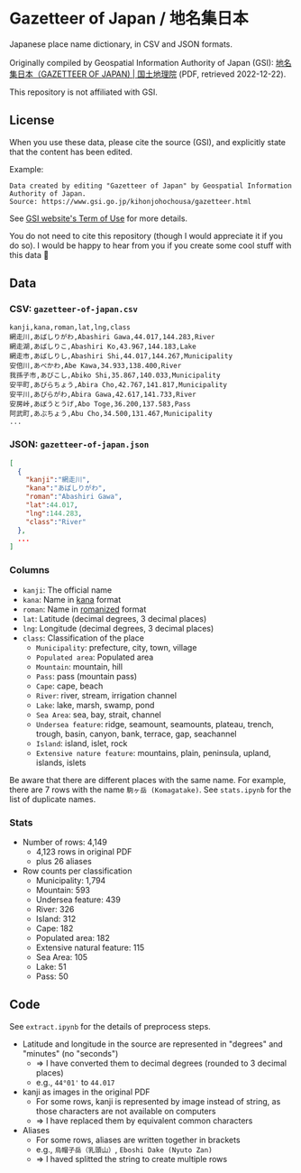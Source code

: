# Gazetteer of Japan / 地名集日本

Japanese place name dictionary, in CSV and JSON formats.

Originally compiled by Geospatial Information Authority of Japan (GSI): [地名集日本（GAZETTEER OF JAPAN) | 国土地理院](https://www.gsi.go.jp/kihonjohochousa/gazetteer.html) (PDF, retrieved 2022-12-22).

This repository is not affiliated with GSI.

## License

When you use these data, please cite the source (GSI), and explicitly state that the content has been edited.

Example:

```
Data created by editing "Gazetteer of Japan" by Geospatial Information Authority of Japan.
Source: https://www.gsi.go.jp/kihonjohochousa/gazetteer.html
```

See [GSI website's Term of Use](https://www.gsi.go.jp/ENGLISH/page_e30286.html) for more details.

You do not need to cite this repository (though I would appreciate it if you do so). I would be happy to hear from you if you create some cool stuff with this data 🥳

## Data

### CSV: `gazetteer-of-japan.csv`

```csv
kanji,kana,roman,lat,lng,class
網走川,あばしりがわ,Abashiri Gawa,44.017,144.283,River
網走湖,あばしりこ,Abashiri Ko,43.967,144.183,Lake
網走市,あばしりし,Abashiri Shi,44.017,144.267,Municipality
安倍川,あべかわ,Abe Kawa,34.933,138.400,River
我孫子市,あびこし,Abiko Shi,35.867,140.033,Municipality
安平町,あびらちょう,Abira Cho,42.767,141.817,Municipality
安平川,あびらがわ,Abira Gawa,42.617,141.733,River
安房峠,あぼうとうげ,Abo Toge,36.200,137.583,Pass
阿武町,あぶちょう,Abu Cho,34.500,131.467,Municipality
...
```

### JSON: `gazetteer-of-japan.json`

```json
[
  {
    "kanji":"網走川",
    "kana":"あばしりがわ",
    "roman":"Abashiri Gawa",
    "lat":44.017,
    "lng":144.283,
    "class":"River"
  },
  ...
]
```

### Columns

- `kanji`: The official name
- `kana`: Name in [kana](https://en.wikipedia.org/wiki/Kana) format
- `roman`: Name in [romanized](https://en.wikipedia.org/wiki/Romanization_of_Japanese) format
- `lat`: Latitude (decimal degrees, 3 decimal places)
- `lng`: Longitude (decimal degrees, 3 decimal places)
- `class`: Classification of the place
  - `Municipality`: prefecture, city, town, village
  - `Populated area`: Populated area
  - `Mountain`: mountain, hill
  - `Pass`: pass (mountain pass)
  - `Cape`: cape, beach
  - `River`: river, stream, irrigation channel
  - `Lake`: lake, marsh, swamp, pond
  - `Sea Area`: sea, bay, strait, channel
  - `Undersea feature`: ridge, seamount, seamounts, plateau, trench, trough, basin, canyon, bank, terrace, gap, seachannel
  - `Island`: island, islet, rock
  - `Extensive nature feature`: mountains, plain, peninsula, upland, islands, islets

Be aware that there are different places with the same name. For example, there are 7 rows with the name `駒ヶ岳 (Komagatake)`. See `stats.ipynb` for the list of duplicate names.

### Stats

- Number of rows: 4,149
  - 4,123 rows in original PDF
  - plus 26 aliases
- Row counts per classification
  - Municipality: 1,794
  - Mountain: 593
  - Undersea feature: 439
  - River: 326
  - Island: 312
  - Cape: 182
  - Populated area: 182
  - Extensive natural feature: 115
  - Sea Area: 105
  - Lake: 51
  - Pass: 50

## Code

See `extract.ipynb` for the details of preprocess steps.

- Latitude and longitude in the source are represented in "degrees" and "minutes" (no "seconds")
  - => I have converted them to decimal degrees (rounded to 3 decimal places)
  - e.g., `44°01'` to `44.017`
- kanji as images in the original PDF
  - For some rows, kanji is represented by image instead of string, as those characters are not available on computers
  - => I have replaced them by equivalent common characters
- Aliases
  - For some rows, aliases are written together in brackets
  - e.g., `烏帽子岳（乳頭山）`, `Eboshi Dake (Nyuto Zan)`
  - => I haved splitted the string to create multiple rows
